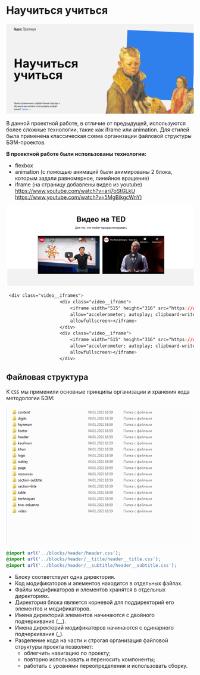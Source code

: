 # Научиться учиться
![](img/main.png)

В данной проектной работе, в отличие от предыдущей, используются более сложные технологии, такие как iframe или animation.
Для стилей была применена классическая схема организации файловой структуры БЭМ-проектов.

**В проектной работе были использованы технологии:** 
* flexbox 
* animation (с помощью анимаций были анимированы 2 блока, которым задали равномерное, линейное вращение)
* iframe (на страницу добавлены видео из youtube)  
<https://www.youtube.com/watch?v=arj7oStGLkU>   
<https://www.youtube.com/watch?v=5MgBikgcWnY)>

![iframe](img/iframeVideo.png)

```CSS
 <div class="video__iframes">
                    <div class="video__iframe">
                        <iframe width="515" height="316" src="https://www.youtube.com/embed/arj7oStGLkU" 
                        allow="accelerometer; autoplay; clipboard-write; encrypted-media; gyroscope; picture-in-picture" 
                        allowfullscreen></iframe>
                    </div>
                    <div class="video__iframe">
                        <iframe width="515" height="316" src="https://www.youtube.com/embed/5MgBikgcWnY" 
                        allow="accelerometer; autoplay; clipboard-write; encrypted-media; gyroscope; picture-in-picture" 
                        allowfullscreen></iframe>
                    </div>
```


## Файловая структура
К `CSS` мы применили основные принципы организации и хранения кода методологии БЭМ:

![файловая структура БЭМ](img/CSSbam.png)

```CSS
@import url('../blocks/header/header.css');
@import url('../blocks/header/__title/header__title.css');
@import url('../blocks/header/__subtitle/header__subtitle.css');
```

* Блоку соответствует одна директория.
* Код модификаторов и элементов находится в отдельных файлах.
* Файлы модификаторов и элементов хранятся в отдельных директориях.
* Директория блока является корневой для поддиректорий его элементов и модификаторов.
* Имена директорий элементов начинаются с двойного подчеркивания (__).
* Имена директорий модификаторов начинаются с одинарного подчеркивания (_).
* Разделение кода на части и строгая организация файловой структуры проекта позволяет:
    - облегчить навигацию по проекту;
    - повторно использовать и переносить компоненты;
    - работать с уровнями переопределения и использовать сборку.





